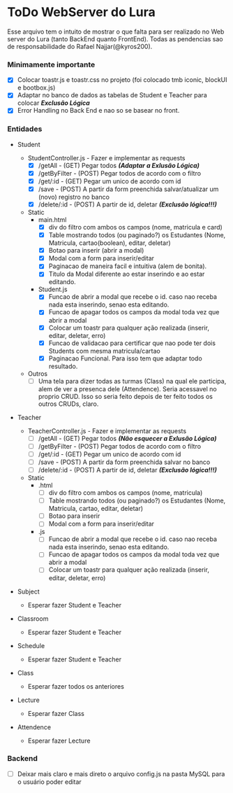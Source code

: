 # ToDo WebServer do Lura
Esse arquivo tem o intuito de mostrar o que falta para ser realizado no Web server do Lura (tanto BackEnd quanto FrontEnd). Todas as pendencias sao de responsabilidade do Rafael Najjar(@kyros200).

### Minimamente importante
* [X] Colocar toastr.js e toastr.css no projeto (foi colocado tmb iconic, blockUI e bootbox.js)
* [X] Adaptar no banco de dados as tabelas de Student e Teacher para colocar ***Exclusão Lógica***
* [X] Error Handling no Back End e nao so se basear no front.

### Entidades
* Student
  * StudentController.js - Fazer e implementar as requests
    * [X] /getAll - (GET) Pegar todos ***(Adaptar a Exlusão Lógica)***
    * [X] /getByFilter - (POST) Pegar todos de acordo com o filtro
    * [X] /get/:id - (GET) Pegar um unico de acordo com id
    * [X] /save - (POST) A partir da form preenchida salvar/atualizar um (novo) registro no banco
    * [X] /delete/:id - (POST) A partir de id, deletar ***(Exclusão lógica!!!)***
  * Static
    * main.html
      * [X] div do filtro com ambos os campos (nome, matricula e card)
      * [X] Table mostrando todos (ou paginado?) os Estudantes (Nome, Matricula, cartao(boolean), editar, deletar)
      * [X] Botao para inserir (abrir a modal)
      * [X] Modal com a form para inserir/editar
	  * [X] Paginacao de maneira facil e intuitiva (alem de bonita).
	  * [X] Titulo da Modal diferente ao estar inserindo e ao estar editando.
    * Student.js
      * [X] Funcao de abrir a modal que recebe o id. caso nao receba nada esta inserindo, senao esta editando.
      * [X] Funcao de apagar todos os campos da modal toda vez que abrir a modal
      * [X] Colocar um toastr para qualquer ação realizada (inserir, editar, deletar, erro)
      * [X] Funcao de validacao para certificar que nao pode ter dois Students com mesma matricula/cartao
	  * [X] Paginacao Funcional. Para isso tem que adaptar todo resultado.
  * Outros
    * [ ] Uma tela para dizer todas as turmas (Class) na qual ele participa, alem de ver a presenca dele (Attendence). Seria acessavel no proprio CRUD. Isso so seria feito depois de ter feito todos os outros CRUDs, claro.

* Teacher
  * TeacherController.js - Fazer e implementar as requests
    * [ ] /getAll - (GET) Pegar todos ***(Não esquecer a Exlusão Lógica)***
    * [ ] /getByFilter - (POST) Pegar todos de acordo com o filtro
    * [ ] /get/:id - (GET) Pegar um unico de acordo com id
    * [ ] /save - (POST) A partir da form preenchida salvar no banco
    * [ ] /delete/:id - (POST) A partir de id, deletar ***(Exclusão lógica!!!)***
  * Static
    * .html
      * [ ] div do filtro com ambos os campos (nome, matricula)
      * [ ] Table mostrando todos (ou paginado?) os Estudantes (Nome, Matricula, cartao, editar, deletar)
      * [ ] Botao para inserir
      * [ ] Modal com a form para inserir/editar
    * .js
      * [ ] Funcao de abrir a modal que recebe o id. caso nao receba nada esta inserindo, senao esta editando.
      * [ ] Funcao de apagar todos os campos da modal toda vez que abrir a modal
      * [ ] Colocar um toastr para qualquer ação realizada (inserir, editar, deletar, erro)

* Subject
  * Esperar fazer Student e Teacher

* Classroom
  * Esperar fazer Student e Teacher
  
* Schedule
  * Esperar fazer Student e Teacher
  
* Class
  * Esperar fazer todos os anteriores
  
* Lecture
  * Esperar fazer Class
  
* Attendence
  * Esperar fazer Lecture

### Backend
* [ ] Deixar mais claro e mais direto o arquivo config.js na pasta MySQL para o usuário poder editar

